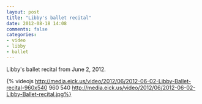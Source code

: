 ```yaml
---
layout: post
title: "Libby's ballet recital"
date: 2012-08-18 14:08
comments: false
categories: 
- video
- libby
- ballet
---
```

Libby's ballet recital from June 2, 2012.

{% videojs http://media.eick.us/video/2012/06/2012-06-02-Libby-Ballet-recital-960x540 960 540  http://media.eick.us/video/2012/06/2012-06-02-Libby-Ballet-recital.jpg%}


